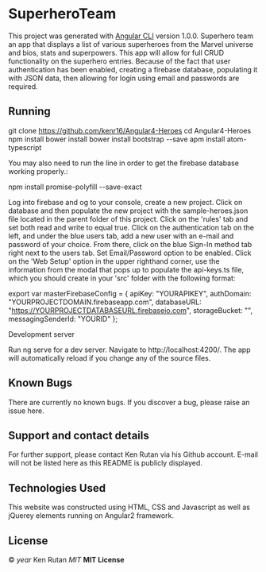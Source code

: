# SuperheroTeam

This project was generated with [Angular CLI](https://github.com/angular/angular-cli) version 1.0.0.  Superhero team an app that displays a list of various superheroes from the Marvel universe and bios, stats and superpowers.  This app will allow for full CRUD functionality on the superhero entries.  Because of the fact that user authentication has been enabled, creating a firebase database, populating it with JSON data, then allowing for login using email and passwords are required.

## Running

git clone https://github.com/kenr16/Angular4-Heroes
cd Angular4-Heroes
npm install
bower install
bower install bootstrap --save
apm install atom-typescript

You may also need to run the line in order to get the firebase database working properly.:

npm install promise-polyfill --save-exact

Log into firebase and og to your console, create a new project.  Click on database and then populate the new project with the sample-heroes.json file located in the parent folder of this project.  Click on the 'rules' tab and set both read and write to equal true.  Click on the authentication tab on the left, and under the blue users tab, add a new user with an e-mail and password of your choice.  From there, click on the blue Sign-In method tab right next to the users tab.  Set Email/Password option to be enabled.  Click on the 'Web Setup' option in the upper righthand corner, use the information from the modal that pops up to populate the api-keys.ts file, which you should create in your 'src' folder with the following format:

export var masterFirebaseConfig = {
  apiKey: "YOURAPIKEY",
  authDomain: "YOURPROJECTDOMAIN.firebaseapp.com",
  databaseURL: "https://YOURPROJECTDATABASEURL.firebaseio.com",
  storageBucket: "",
  messagingSenderId: "YOURID"
};

Development server

Run ng serve for a dev server. Navigate to http://localhost:4200/. The app will automatically reload if you change any of the source files.

## Known Bugs

There are currently no known bugs. If you discover a bug, please raise an issue here.

## Support and contact details

For further support, please contact Ken Rutan via his Github account.  E-mail will not be listed here as this README is publicly displayed.

## Technologies Used

This website was constructed using HTML, CSS and Javascript as well as jQuerey elements running on Angular2 framework.

## License

&copy; _year_ Ken Rutan _MIT_  **MIT License**
